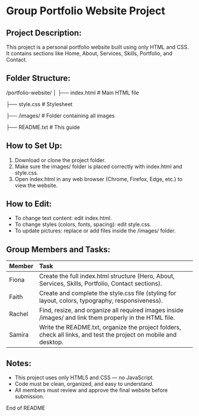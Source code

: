
Group Portfolio Website Project
================================

Project Description:
--------------------
This project is a personal portfolio website built using only HTML and CSS.
It contains sections like Home, About, Services, Skills, Portfolio, and Contact.

Folder Structure:
-----------------
/portfolio-website/
│
├── index.html        # Main HTML file

├── style.css         # Stylesheet

├── /images/          # Folder containing all images

├── README.txt        # This guide


How to Set Up:
--------------
1. Download or clone the project folder.
2. Make sure the images/ folder is placed correctly with index.html and style.css.
3. Open index.html in any web browser (Chrome, Firefox, Edge, etc.) to view the website.

How to Edit:
------------
- To change text content: edit index.html.
- To change styles (colors, fonts, spacing): edit style.css.
- To update pictures: replace or add files inside the /images/ folder.

Group Members and Tasks:
------------------------
| Member   | Task |
|:---------|:-----|
| Fiona    | Create the full index.html structure (Hero, About, Services, Skills, Portfolio, Contact sections). |
| Faith    | Create and complete the style.css file (styling for layout, colors, typography, responsiveness). |
| Rachel   | Find, resize, and organize all required images inside /images/ and link them properly in the HTML file. |
| Samira   | Write the README.txt, organize the project folders, check all links, and test the project on mobile and desktop. |

Notes:
------
- This project uses only HTML5 and CSS — no JavaScript.
- Code must be clean, organized, and easy to understand.
- All members must review and approve the final website before submission.

End of README
